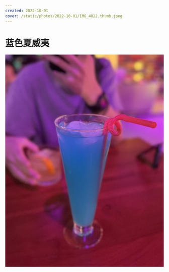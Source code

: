 ```yaml
---
created: 2022-10-01
cover: /static/photos/2022-10-01/IMG_4022.thumb.jpeg
---
```


# 蓝色夏威夷

![](/static/photos/2022-10-01/IMG_4022.jpeg)
